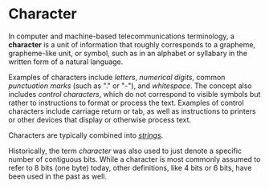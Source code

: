 # Character

In computer and machine-based telecommunications terminology, a **character** is a unit of
information that roughly corresponds to a grapheme, grapheme-like unit, or symbol, such as in an
alphabet or syllabary in the written form of a natural language.

Examples of characters include *letters*, *numerical digits*, common *punctuation marks* (such as
"." or "-"), and *whitespace*. The concept also includes *control characters*, which do not
correspond to visible symbols but rather to instructions to format or process the text. Examples of
control characters include carriage return or tab, as well as instructions to printers or other
devices that display or otherwise process text.

Characters are typically combined into *[strings](str)*.

Historically, the term *character* was also used to just denote a specific number of contiguous
bits. While a character is most commonly assumed to refer to 8 bits (one byte) today, other
definitions, like 4 bits or 6 bits, have been used in the past as well.
